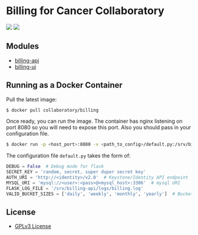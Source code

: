 # Billing for Cancer Collaboratory

[![](https://images.microbadger.com/badges/image/collaboratory/billing.svg)](https://microbadger.com/images/collaboratory/billing "Get your own image badge on microbadger.com")
[![](https://images.microbadger.com/badges/version/collaboratory/billing:0.6.0.svg)](https://microbadger.com/images/collaboratory/billing:0.6.0 "Get your own version badge on microbadger.com")

## Modules
* [billing-api](billing-api/README.md)
* [billing-ui](billing-ui/README.md)

## Running as a Docker Container
Pull the latest image:
```bash
$ docker pull collaboratory/billing
```

Once ready, you can run the image. The container has nginx listening on port 8080 so you will need to expose this port. Also you should pass in your configuration file. 

```bash
$ docker run -p <host_port>:8080 -v <path_to_config>/default.py:/srv/billing-api/billing/config/default.py collaboratory/billing 
```

The configuration file `default.py` takes the form of:
```python
DEBUG = False  # Debug mode for flask
SECRET_KEY = 'random, secret, super duper secret key'
AUTH_URI = 'http://<identity>/v2.0'  # Keystone/Identity API endpoint
MYSQL_URI = 'mysql://<user>:<pass>@<mysql_host>:3306'  # mysql URI
FLASK_LOG_FILE = '/srv/billing-api/logs/billing.log'
VALID_BUCKET_SIZES = ['daily', 'weekly', 'monthly', 'yearly']  # Bucketing options for query.
```

## License
* [GPLv3 License](LICENSE.md)
